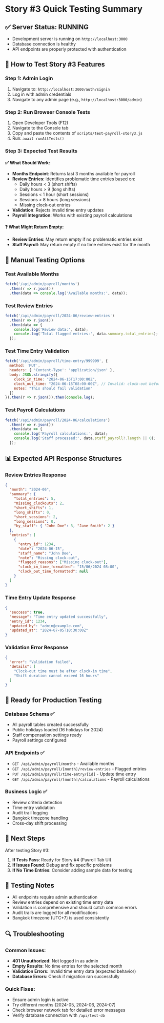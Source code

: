 # Story #3 Quick Testing Summary

## ✅ Server Status: RUNNING
- Development server is running on `http://localhost:3000`
- Database connection is healthy
- API endpoints are properly protected with authentication

## 🧪 How to Test Story #3 Features

### Step 1: Admin Login
1. Navigate to: `http://localhost:3000/auth/signin`
2. Log in with admin credentials
3. Navigate to any admin page (e.g., `http://localhost:3000/admin`)

### Step 2: Run Browser Console Tests
1. Open Developer Tools (F12)
2. Navigate to the Console tab
3. Copy and paste the contents of `scripts/test-payroll-story3.js`
4. Run: `await runAllTests()`

### Step 3: Expected Test Results

#### ✅ What Should Work:
- **Months Endpoint**: Returns last 3 months available for payroll
- **Review Entries**: Identifies problematic time entries based on:
  - Daily hours < 3 (short shifts)
  - Daily hours > 9 (long shifts)
  - Sessions < 1 hour (short sessions)
  - Sessions > 8 hours (long sessions)
  - Missing clock-out entries
- **Validation**: Rejects invalid time entry updates
- **Payroll Integration**: Works with existing payroll calculations

#### ❓ What Might Return Empty:
- **Review Entries**: May return empty if no problematic entries exist
- **Staff Payroll**: May return empty if no time entries exist for the month

## 🔧 Manual Testing Options

### Test Available Months
```javascript
fetch('/api/admin/payroll/months')
  .then(r => r.json())
  .then(data => console.log('Available months:', data));
```

### Test Review Entries
```javascript
fetch('/api/admin/payroll/2024-06/review-entries')
  .then(r => r.json())
  .then(data => {
    console.log('Review data:', data);
    console.log('Total flagged entries:', data.summary.total_entries);
  });
```

### Test Time Entry Validation
```javascript
fetch('/api/admin/payroll/time-entry/999999', {
  method: 'PUT',
  headers: { 'Content-Type': 'application/json' },
  body: JSON.stringify({
    clock_in_time: "2024-06-15T17:00:00Z",
    clock_out_time: "2024-06-15T08:00:00Z", // Invalid: clock-out before clock-in
    notes: "This should fail validation"
  })
}).then(r => r.json()).then(console.log);
```

### Test Payroll Calculations
```javascript
fetch('/api/admin/payroll/2024-06/calculations')
  .then(r => r.json())
  .then(data => {
    console.log('Payroll calculations:', data);
    console.log('Staff processed:', data.staff_payroll?.length || 0);
  });
```

## 📊 Expected API Response Structures

### Review Entries Response
```json
{
  "month": "2024-06",
  "summary": {
    "total_entries": 5,
    "missing_clockouts": 2,
    "short_shifts": 1,
    "long_shifts": 0,
    "short_sessions": 2,
    "long_sessions": 0,
    "by_staff": { "John Doe": 3, "Jane Smith": 2 }
  },
  "entries": [
    {
      "entry_id": 1234,
      "date": "2024-06-15",
      "staff_name": "John Doe",
      "note": "Missing clock-out",
      "flagged_reasons": ["Missing clock-out"],
      "clock_in_time_formatted": "15/06/2024 08:00",
      "clock_out_time_formatted": null
    }
  ]
}
```

### Time Entry Update Response
```json
{
  "success": true,
  "message": "Time entry updated successfully",
  "entry_id": 1234,
  "updated_by": "admin@example.com",
  "updated_at": "2024-07-05T10:30:00Z"
}
```

### Validation Error Response
```json
{
  "error": "Validation failed",
  "details": [
    "Clock-out time must be after clock-in time",
    "Shift duration cannot exceed 16 hours"
  ]
}
```

## 🚀 Ready for Production Testing

### Database Schema ✅
- All payroll tables created successfully
- Public holidays loaded (16 holidays for 2024)
- Staff compensation settings ready
- Payroll settings configured

### API Endpoints ✅
- `GET /api/admin/payroll/months` - Available months
- `GET /api/admin/payroll/[month]/review-entries` - Flagged entries
- `PUT /api/admin/payroll/time-entry/[id]` - Update time entry
- `GET /api/admin/payroll/[month]/calculations` - Payroll calculations

### Business Logic ✅
- Review criteria detection
- Time entry validation
- Audit trail logging
- Bangkok timezone handling
- Cross-day shift processing

## 🎯 Next Steps

After testing Story #3:

1. **If Tests Pass**: Ready for Story #4 (Payroll Tab UI)
2. **If Issues Found**: Debug and fix specific problems
3. **If No Time Entries**: Consider adding sample data for testing

## 📝 Testing Notes

- All endpoints require admin authentication
- Review entries depend on existing time entry data
- Validation is comprehensive and should catch common errors
- Audit trails are logged for all modifications
- Bangkok timezone (UTC+7) is used consistently

## 🔍 Troubleshooting

### Common Issues:
- **401 Unauthorized**: Not logged in as admin
- **Empty Results**: No time entries for the selected month
- **Validation Errors**: Invalid time entry data (expected behavior)
- **Database Errors**: Check if migration ran successfully

### Quick Fixes:
- Ensure admin login is active
- Try different months (2024-05, 2024-06, 2024-07)
- Check browser network tab for detailed error messages
- Verify database connection with `/api/test-db` 